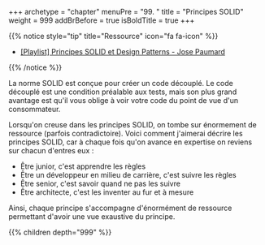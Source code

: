 +++
archetype = "chapter"
menuPre = "99. "
title = "Principes SOLID"
weight = 999
addBrBefore = true
isBoldTitle = true
+++

{{% notice style="tip" title="Ressource" icon="fa fa-icon" %}}

- [[Playlist] Principes SOLID et Design Patterns - Jose Paumard](https://www.youtube.com/watch?v=KHowUWvhSws&list=PLzzeuFUy_CngSfFq9-TJ0r8NC7Y3hSNpe)

{{% /notice %}}

La norme SOLID est conçue pour créer un code découplé. Le code découplé est une condition préalable aux tests, mais son plus grand avantage est qu'il vous oblige à voir votre code du point de vue d'un consommateur.

Lorsqu'on creuse dans les principes SOLID, on tombe sur énormement de ressource (parfois contradictoire). Voici comment j'aimerai décrire les principes SOLID, car à chaque fois qu'on avance en expertise on reviens sur chacun d'entres eux :

- Être junior, c'est apprendre les règles
- Être un développeur en milieu de carrière, c'est suivre les règles
- Être senior, c'est savoir quand ne pas les suivre
- Être architecte, c'est les inventer au fur et à mesure

Ainsi, chaque principe s'accompagne d'énormément de ressource permettant d'avoir une vue exaustive du principe.

{{% children depth="999" %}}
